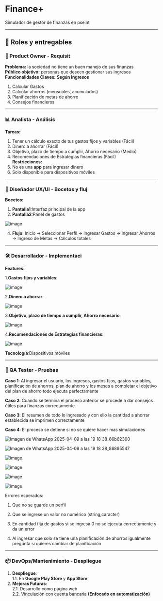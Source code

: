 # Finance+
Simulador de gestor de finanzas en pseint

---
## 🔀 Roles y entregables

### 👥 Product Owner - Requisit
  **Problema:** la sociedad no tiene un buen manejo de sus finanzas  
  **Público objetivo:** personas que deseen gestionar sus ingresos  
	**Funcionalidades Claves:**
 	**Según ingresos**  
1. Calcular Gastos
2. Calcular ahorros (mensuales, acumulados)  
3. Planificación de metas de ahorro  
4. Consejos financieros  

---
### 📊 Analista - Análisis
**Tareas:**
1. Tener un cálculo exacto de tus gastos fijos y variables (Fácil)  
2. Dinero a ahorrar (Fácil)  
3. Objetivo, plazo de tiempo a cumplir, Ahorro necesario (Medio)  
4. Recomendaciones de Estrategias financieras (Fácil)  
**Restricciones:**
1. No es una **app** para ingresar dinero  
2. Solo disponible para dispositivos móviles  

---

### 🎨 Diseñador UX/UI - Bocetos y fluj
**Bocetos:**
1. **Pantalla1**:Interfaz principal de la app
2. **Pantalla2**:Panel de gastos


![image](https://github.com/user-attachments/assets/4399e8a5-3e0a-475b-a871-6412f258742a)


4. **Flujo**: Inicio → Seleccionar Perfil → Ingresar Gastos → Ingresar Ahorros → Ingreso de Metas → Cálculos totales  

---
### 🛠️ Desarrollador - Implementaci
**Features:**

1.**Gastos fijos y variables**:

![image](https://github.com/user-attachments/assets/e4a28ee0-8b89-45f2-8e1a-08353f95e9df)

2.**Dinero a ahorrar**:

![image](https://github.com/user-attachments/assets/719edd5b-59e2-405e-833f-27a6e5f0e985)

3.**Objetivo, plazo de tiempo a cumplir, Ahorro necesario**:

![image](https://github.com/user-attachments/assets/5907bce8-bcc7-4c53-b7c1-ca108ea701e0)

4.**Recomendaciones de Estrategias financieras**:

![image](https://github.com/user-attachments/assets/53d985bc-90df-4f1b-897d-6175745c98b6)

**Tecnología**:Dispositivos móviles  

---

### 🔧 QA Tester - Pruebas
**Caso 1**: Al ingresar el usuario, los ingresos, gastos fijos, gastos variables, planificación de ahorros, plan de ahorro y los meses a completar el objetivo del plan de ahorro todo ejecuta perfectamente 



**Caso 2**: Cuando se termina el proceso anterior se procede a dar consejos útiles para finanzas correctamente 



**Caso 3**: El resumen de todo lo ingresado y con ello la cantidad a ahorrar establecida se imprimen correctamente 



**Caso 4**: El proceso se detiene si no se quiere hacer mas simulaciones

![Imagen de WhatsApp 2025-04-09 a las 19 18 38_66b62300](https://github.com/user-attachments/assets/f2665c3f-7a83-48b3-84ba-93486f6aa817)


![Imagen de WhatsApp 2025-04-09 a las 19 18 38_86895547](https://github.com/user-attachments/assets/07cc44d4-652d-4341-ac2e-12e6f4e37777)


![image](https://github.com/user-attachments/assets/24c99181-f7f6-43f6-bf95-d5062bf082bc)


![image](https://github.com/user-attachments/assets/876b5fd9-6f0a-405d-bc85-86913d9d21a5)


![image](https://github.com/user-attachments/assets/c64884d0-048b-45a3-94a6-fa4f50b16f45)


![image](https://github.com/user-attachments/assets/e99905fa-45e4-41b0-a0a6-9e24ba472390)


Errores esperados:

1. Que no se guarde un perfil

2. Que se ingrese un valor no numérico (string,caracter)

3. En cantidad fija de gastos si se ingresa 0 no se ejecuta correctamente y da un error

4. Al ingresar que solo se tiene una planificación de ahorros igualmente pregunta si quieres cambiar de planificación

---

### 📦 DevOps/Mantenimiento - Despliegue
1. **Despliegue**:  
   1.1. En **Google Play Store** y **App Store**  
2. **Mejoras Futuras**:  
   2.1. Desarrollo como página web  
   2.2. Vinculación con cuenta bancaria **(Enfocado en automatización)**  
